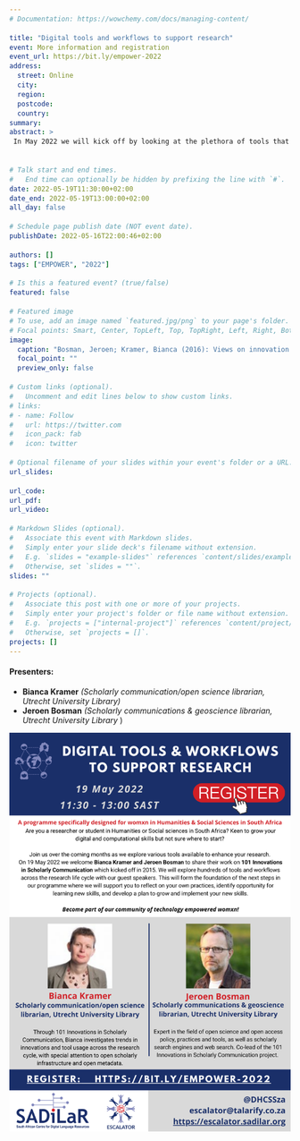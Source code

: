 ```yaml
---
# Documentation: https://wowchemy.com/docs/managing-content/

title: "Digital tools and workflows to support research"
event: More information and registration
event_url: https://bit.ly/empower-2022
address:
  street: Online
  city:
  region:
  postcode:
  country:
summary: 
abstract: >
 In May 2022 we will kick off by looking at the plethora of tools that are available to researchers across the research lifecycle. The introductory presentation will feature [101 Innovations in Scholarly Communication](https://101innovations.wordpress.com/) - a project that evaluated software and workflows used throughout the research lifecycle. Resources produced by the 101 Innovations team are available under open licences and can be re-used by community members in their learning and training. 


# Talk start and end times.
#   End time can optionally be hidden by prefixing the line with `#`.
date: 2022-05-19T11:30:00+02:00
date_end: 2022-05-19T13:00:00+02:00
all_day: false

# Schedule page publish date (NOT event date).
publishDate: 2022-05-16T22:00:46+02:00

authors: []
tags: ["EMPOWER", "2022"]

# Is this a featured event? (true/false)
featured: false

# Featured image
# To use, add an image named `featured.jpg/png` to your page's folder. 
# Focal points: Smart, Center, TopLeft, Top, TopRight, Left, Right, BottomLeft, Bottom, BottomRight.
image:
  caption: "Bosman, Jeroen; Kramer, Bianca (2016): Views on innovation - The scholarly communication landscape and changing research workflows.. figshare. Presentation. https://doi.org/10.6084/m9.figshare.3185293.v1 "
  focal_point: ""
  preview_only: false

# Custom links (optional).
#   Uncomment and edit lines below to show custom links.
# links:
# - name: Follow
#   url: https://twitter.com
#   icon_pack: fab
#   icon: twitter

# Optional filename of your slides within your event's folder or a URL.
url_slides:

url_code:
url_pdf:
url_video:

# Markdown Slides (optional).
#   Associate this event with Markdown slides.
#   Simply enter your slide deck's filename without extension.
#   E.g. `slides = "example-slides"` references `content/slides/example-slides.md`.
#   Otherwise, set `slides = ""`.
slides: ""

# Projects (optional).
#   Associate this post with one or more of your projects.
#   Simply enter your project's folder or file name without extension.
#   E.g. `projects = ["internal-project"]` references `content/project/deep-learning/index.md`.
#   Otherwise, set `projects = []`.
projects: []
---
```



#### Presenters:

- **Bianca Kramer** *(Scholarly communication/open science librarian, Utrecht University Library)*
- **Jeroen Bosman** *(Scholarly communications & geoscience librarian, Utrecht University Library*
)

[![19May2022](19May2022.png)](https://bit.ly/empower-2022)
